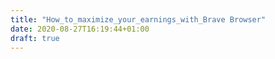 ```yaml
---
title: "How_to_maximize_your_earnings_with_Brave Browser"
date: 2020-08-27T16:19:44+01:00
draft: true
---
```


